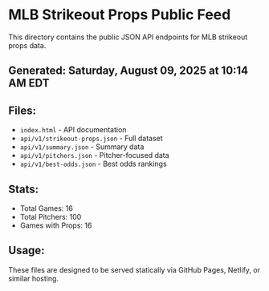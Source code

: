 # MLB Strikeout Props Public Feed

This directory contains the public JSON API endpoints for MLB strikeout props data.

## Generated: Saturday, August 09, 2025 at 10:14 AM EDT

## Files:
- `index.html` - API documentation
- `api/v1/strikeout-props.json` - Full dataset
- `api/v1/summary.json` - Summary data
- `api/v1/pitchers.json` - Pitcher-focused data  
- `api/v1/best-odds.json` - Best odds rankings

## Stats:
- Total Games: 16
- Total Pitchers: 100
- Games with Props: 16

## Usage:
These files are designed to be served statically via GitHub Pages, Netlify, or similar hosting.
